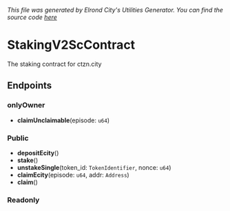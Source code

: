 *This file was generated by Elrond City's Utilities Generator. You can find the source code [here](https://github.com/ElrondCity/UtilitiesGenerator/)*  
# StakingV2ScContract

The staking contract for ctzn.city
## Endpoints

### onlyOwner
- **claimUnclaimable**(episode: `u64`)

### Public
- **depositEcity**()
- **stake**()
- **unstakeSingle**(token_id: `TokenIdentifier`, nonce: `u64`)
- **claimEcity**(episode: `u64`, addr: `Address`)
- **claim**()

### Readonly

